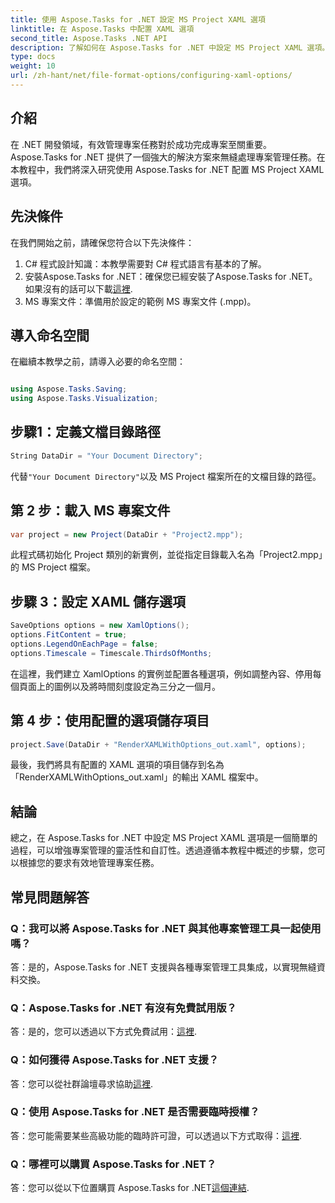 ```yaml
---
title: 使用 Aspose.Tasks for .NET 設定 MS Project XAML 選項
linktitle: 在 Aspose.Tasks 中配置 XAML 選項
second_title: Aspose.Tasks .NET API
description: 了解如何在 Aspose.Tasks for .NET 中設定 MS Project XAML 選項。透過逐步指導增強專案管理靈活性和客製化。
type: docs
weight: 10
url: /zh-hant/net/file-format-options/configuring-xaml-options/
---
```

## 介紹
在 .NET 開發領域，有效管理專案任務對於成功完成專案至關重要。 Aspose.Tasks for .NET 提供了一個強大的解決方案來無縫處理專案管理任務。在本教程中，我們將深入研究使用 Aspose.Tasks for .NET 配置 MS Project XAML 選項。 
## 先決條件
在我們開始之前，請確保您符合以下先決條件：
1. C# 程式設計知識：本教學需要對 C# 程式語言有基本的了解。
2. 安裝Aspose.Tasks for .NET：確保您已經安裝了Aspose.Tasks for .NET。如果沒有的話可以下載[這裡](https://releases.aspose.com/tasks/net/).
3. MS 專案文件：準備用於設定的範例 MS 專案文件 (.mpp)。
## 導入命名空間
在繼續本教學之前，請導入必要的命名空間：
```csharp

using Aspose.Tasks.Saving;
using Aspose.Tasks.Visualization;
```
## 步驟1：定義文檔目錄路徑
```csharp
String DataDir = "Your Document Directory";
```
代替`"Your Document Directory"`以及 MS Project 檔案所在的文檔目錄的路徑。
## 第 2 步：載入 MS 專案文件
```csharp
var project = new Project(DataDir + "Project2.mpp");
```
此程式碼初始化 Project 類別的新實例，並從指定目錄載入名為「Project2.mpp」的 MS Project 檔案。
## 步驟 3：設定 XAML 儲存選項
```csharp
SaveOptions options = new XamlOptions();
options.FitContent = true;
options.LegendOnEachPage = false;
options.Timescale = Timescale.ThirdsOfMonths;
```
在這裡，我們建立 XamlOptions 的實例並配置各種選項，例如調整內容、停用每個頁面上的圖例以及將時間刻度設定為三分之一個月。
## 第 4 步：使用配置的選項儲存項目
```csharp
project.Save(DataDir + "RenderXAMLWithOptions_out.xaml", options);
```
最後，我們將具有配置的 XAML 選項的項目儲存到名為「RenderXAMLWithOptions_out.xaml」的輸出 XAML 檔案中。
## 結論
總之，在 Aspose.Tasks for .NET 中設定 MS Project XAML 選項是一個簡單的過程，可以增強專案管理的靈活性和自訂性。透過遵循本教程中概述的步驟，您可以根據您的要求有效地管理專案任務。

## 常見問題解答

### Q：我可以將 Aspose.Tasks for .NET 與其他專案管理工具一起使用嗎？

答：是的，Aspose.Tasks for .NET 支援與各種專案管理工具集成，以實現無縫資料交換。

### Q：Aspose.Tasks for .NET 有沒有免費試用版？

答：是的，您可以透過以下方式免費試用：[這裡](https://releases.aspose.com/).

### Q：如何獲得 Aspose.Tasks for .NET 支援？

答：您可以從社群論壇尋求協助[這裡](https://forum.aspose.com/c/tasks/15).

### Q：使用 Aspose.Tasks for .NET 是否需要臨時授權？

答：您可能需要某些高級功能的臨時許可證，可以透過以下方式取得：[這裡](https://purchase.aspose.com/temporary-license/).

### Q：哪裡可以購買 Aspose.Tasks for .NET？

答：您可以從以下位置購買 Aspose.Tasks for .NET[這個連結](https://purchase.aspose.com/buy).